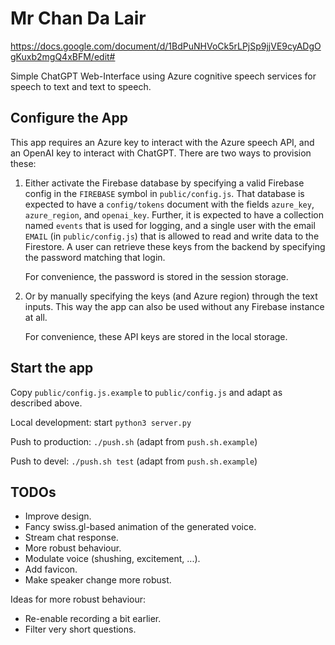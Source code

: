# Mr Chan Da Lair

https://docs.google.com/document/d/1BdPuNHVoCk5rLPjSp9jjVE9cyADgOgKuxb2mgQ4xBFM/edit#

Simple ChatGPT Web-Interface using Azure cognitive speech services for speech
to text and text to speech.


## Configure the App

This app requires an Azure key to interact with the Azure speech API, and an
OpenAI key to interact with ChatGPT. There are two ways to provision these:

1. Either activate the Firebase database by specifying a valid Firebase config
   in the `FIREBASE` symbol in `public/config.js`. That database is expected
   to have a `config/tokens` document with the fields `azure_key`,
   `azure_region`, and `openai_key`. Further, it is expected to have a
   collection named `events` that is used for logging, and a single user with
   the email `EMAIL` (in `public/config.js`) that is allowed to read and write
   data to the Firestore. A user can retrieve these keys from the backend by
   specifying the password matching that login.

   For convenience, the password is stored in the session storage.

2. Or by manually specifying the keys (and Azure region) through the text
   inputs. This way the app can also be used without any Firebase instance at
   all.

   For convenience, these API keys are stored in the local storage.


## Start the app

Copy `public/config.js.example` to `public/config.js` and adapt as described
above.

Local development: start `python3 server.py`

Push to production: `./push.sh` (adapt from `push.sh.example`)

Push to devel: `./push.sh test` (adapt from `push.sh.example`)


## TODOs

- Improve design.
- Fancy swiss.gl-based animation of the generated voice.
- Stream chat response.
- More robust behaviour.
- Modulate voice (shushing, excitement, ...).
- Add favicon.
- Make speaker change more robust.

Ideas for more robust behaviour:

- Re-enable recording a bit earlier.
- Filter very short questions.
